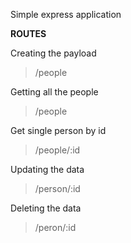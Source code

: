 Simple express application

**ROUTES**

Creating the payload
> /people

Getting all the people
> /people

Get single person by id
> /people/:id

Updating the data
> /person/:id

Deleting the data
> /peron/:id